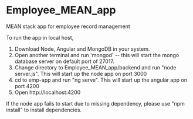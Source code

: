 # Employee_MEAN_app
MEAN stack app for employee record management

To run the app in local host,
1. Download Node, Angular and MongoDB in your system.
2. Open another terminal and run 'mongod' -- this will start the mongo database server on default port of 27017.
3. Change directory to Employee_MEAN_app/backend and run "node server.js". This will start up the node app on port 3000
4. cd to emp-app and run "ng serve". This will start up the angular app on port 4200
5. Open http://localhost:4200 

If the node app fails to start due to missing dependency, please use "npm install" to install dependencies.
